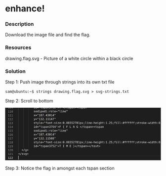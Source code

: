 # enhance!

### Description

Download the image file and find the flag.

### Resources

drawing.flag.svg - Picture of a white circle within a black circle

### Solution

Step 1: Push image through strings into its own txt file

```console
sam@ubuntu:~$ strings drawing.flag.svg > svg-strings.txt
```

Step 2: Scroll to bottom

![tspan-flag](./tspan-flag.png)

Step 3: Notice the flag in amongst each tspan section
